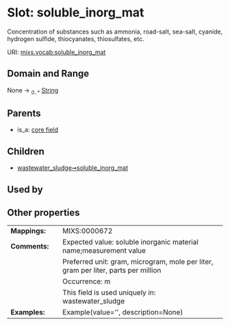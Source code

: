 
# Slot: soluble_inorg_mat


Concentration of substances such as ammonia, road-salt, sea-salt, cyanide, hydrogen sulfide, thiocyanates, thiosulfates, etc.

URI: [mixs.vocab:soluble_inorg_mat](https://w3id.org/mixs/vocab/soluble_inorg_mat)


## Domain and Range

None &#8594;  <sub>0..\*</sub> [String](types/String.md)

## Parents

 *  is_a: [core field](core_field.md)

## Children

 *  [wastewater_sludge➞soluble_inorg_mat](wastewater_sludge_soluble_inorg_mat.md)

## Used by


## Other properties

|  |  |  |
| --- | --- | --- |
| **Mappings:** | | MIXS:0000672 |
| **Comments:** | | Expected value: soluble inorganic material name;measurement value |
|  | | Preferred unit: gram, microgram, mole per liter, gram per liter, parts per million |
|  | | Occurrence: m |
|  | | This field is used uniquely in: wastewater_sludge |
| **Examples:** | | Example(value='', description=None) |

